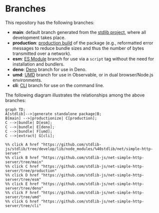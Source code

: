 <!--

@license Apache-2.0

Copyright (c) 2023 The Stdlib Authors.

Licensed under the Apache License, Version 2.0 (the "License");
you may not use this file except in compliance with the License.
You may obtain a copy of the License at

    http://www.apache.org/licenses/LICENSE-2.0

Unless required by applicable law or agreed to in writing, software
distributed under the License is distributed on an "AS IS" BASIS,
WITHOUT WARRANTIES OR CONDITIONS OF ANY KIND, either express or implied.
See the License for the specific language governing permissions and
limitations under the License.

-->

# Branches

This repository has the following branches:

-   **main**: default branch generated from the [stdlib project][stdlib-url], where all development takes place.
-   **production**: [production build][production-url] of the package (e.g., reformatted error messages to reduce bundle sizes and thus the number of bytes transmitted over a network).
-   **esm**: [ES Module][esm-url] branch for use via a `script` tag without the need for installation and bundlers.
-   **deno**: [Deno][deno-url] branch for use in Deno.
-   **umd**: [UMD][umd-url] branch for use in Observable, or in dual browser/Node.js environments.
-   **cli**: [CLI][cli-url] branch for use on the command line.

The following diagram illustrates the relationships among the above branches:

```mermaid
graph TD;
A[stdlib]-->|generate standalone package|B;
B[main] -->|productionize| C[production];
C -->|bundle| D[esm];
C -->|bundle| E[deno];
C -->|bundle| F[umd];
C -->|extract| G[cli];

%% click A href "https://github.com/stdlib-js/stdlib/tree/develop/lib/node_modules/%40stdlib/net/simple-http-server"
%% click B href "https://github.com/stdlib-js/net-simple-http-server/tree/main"
%% click C href "https://github.com/stdlib-js/net-simple-http-server/tree/production"
%% click D href "https://github.com/stdlib-js/net-simple-http-server/tree/esm"
%% click E href "https://github.com/stdlib-js/net-simple-http-server/tree/deno"
%% click F href "https://github.com/stdlib-js/net-simple-http-server/tree/umd"
%% click G href "https://github.com/stdlib-js/net-simple-http-server/tree/cli"
```

[stdlib-url]: https://github.com/stdlib-js/stdlib/tree/develop/lib/node_modules/%40stdlib/net/simple-http-server
[production-url]: https://github.com/stdlib-js/net-simple-http-server/tree/production
[deno-url]: https://github.com/stdlib-js/net-simple-http-server/tree/deno
[umd-url]: https://github.com/stdlib-js/net-simple-http-server/tree/umd
[esm-url]: https://github.com/stdlib-js/net-simple-http-server/tree/esm
[cli-url]: https://github.com/stdlib-js/net-simple-http-server/tree/cli